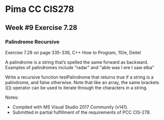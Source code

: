 # Pima CC CIS278 
## Week #9 Exercise 7.28 
### Palindrome Recursive

Exercise 7.28 on page 335-336, C++ How to Program, 10/e, Deitel

A palindrome is a string that’s spelled the same forward as backward. Examples of palindromes include "radar" and "able was I ere I saw elba"

Write a recursive function testPalindrome that returns true if a string is a palindrome, and false otherwise. Note that like an array, the same brackets ([]) operator can be used to iterate through the characters in a string.

Notes:
* Compiled with MS Visual Studio 2017 Community (v141).
* Submitted in partial fulfillment of the requirements of PCC CIS-278.
